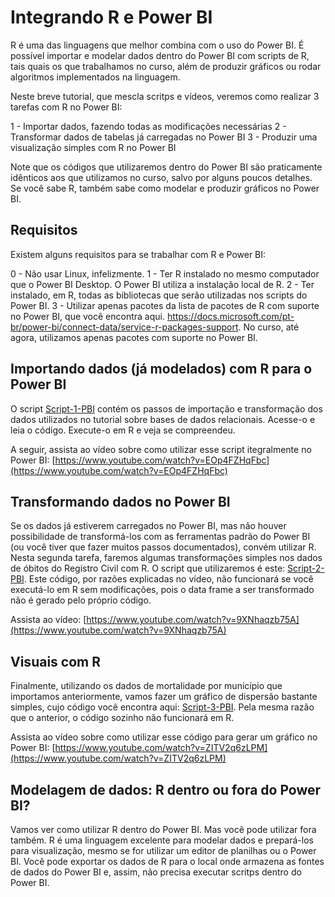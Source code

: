 # Integrando R e Power BI

R é uma das linguagens que melhor combina com o uso do Power BI. É possível importar e modelar dados dentro do Power BI com scripts de R, tais quais os que trabalhamos no curso, além de produzir gráficos ou rodar algoritmos implementados na linguagem.

Neste breve tutorial, que mescla scritps e vídeos, veremos como realizar 3 tarefas com R no Power BI:

1 - Importar dados, fazendo todas as modificações necessárias
2 - Transformar dados de tabelas já carregadas no Power BI
3 - Produzir uma visualização simples com R no Power BI

Note que os códigos que utilizaremos dentro do Power BI são praticamente idênticos aos que utilizamos no curso, salvo por alguns poucos detalhes. Se você sabe R, também sabe como modelar e produzir gráficos no Power BI.

## Requisitos

Existem alguns requisitos para se trabalhar com R e Power BI:

0 - Não usar Linux, infelizmente.
1 - Ter R instalado no mesmo computador que o Power BI Desktop. O Power BI utiliza a instalação local de R.
2 - Ter instalado, em R, todas as bibliotecas que serão utilizadas nos scripts do Power BI.
3 - Utilizar apenas pacotes da lista de pacotes de R com suporte no Power BI, que você encontra aqui. https://docs.microsoft.com/pt-br/power-bi/connect-data/service-r-packages-support. No curso, até agora, utilizamos apenas pacotes com suporte no Power BI.

## Importando dados (já modelados) com R para o Power BI

O script [Script-1-PBI](https://github.com/seade-R/programacao-r/blob/master/R/pbi-1.R) contém os passos de importação e transformação dos dados utilizados no tutorial sobre bases de dados relacionais. Acesse-o e leia o código. Execute-o em R e veja se compreendeu.

A seguir, assista ao vídeo sobre como utilizar esse script itegralmente no Power BI: [https://www.youtube.com/watch?v=EOp4FZHqFbc](https://www.youtube.com/watch?v=EOp4FZHqFbc)

## Transformando dados no Power BI

Se os dados já estiverem carregados no Power BI, mas não houver possibilidade de transformá-los com as ferramentas padrão do Power BI (ou você tiver que fazer muitos passos documentados), convém utilizar R. Nesta segunda tarefa, faremos algumas transformações simples nos dados de óbitos do Registro Civil com R. O script que utilizaremos é este: [Script-2-PBI](https://github.com/seade-R/programacao-r/blob/master/R/pbi-2.R). Este código, por razões explicadas no vídeo, não funcionará se você executá-lo em R sem modificações, pois o data frame a ser transformado não é gerado pelo próprio código.

Assista ao vídeo: [https://www.youtube.com/watch?v=9XNhaqzb75A](https://www.youtube.com/watch?v=9XNhaqzb75A)

## Visuais com R

Finalmente, utilizando os dados de mortalidade por município que importamos anteriormente, vamos fazer um gráfico de dispersão bastante simples, cujo código você encontra aqui: [Script-3-PBI](https://github.com/seade-R/programacao-r/blob/master/R/pbi-3.R). Pela mesma razão que o anterior, o código sozinho não funcionará em R.

Assista ao vídeo sobre como utilizar esse código para gerar um gráfico no Power BI: [https://www.youtube.com/watch?v=ZITV2q6zLPM](https://www.youtube.com/watch?v=ZITV2q6zLPM)

## Modelagem de dados: R dentro ou fora do Power BI?

Vamos ver como utilizar R dentro do Power BI. Mas você pode utilizar fora também. R é uma linguagem excelente para modelar dados e prepará-los para visualização, mesmo se for utilizar um editor de planilhas ou o Power BI. Você pode exportar os dados de R para o local onde armazena as fontes de dados do Power BI e, assim, não precisa executar scritps dentro do Power BI.
